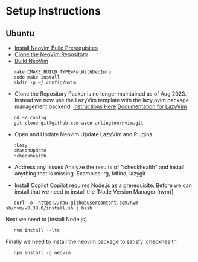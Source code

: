 # Setup Instructions

## Ubuntu
- [Install Neovim Build Prerequisites](https://github.com/neovim/neovim/wiki/Building-Neovim#build-prerequisites)
- [Clone the NeoVim Repository](https://github.com/neovim/neovim)
- [Build NeoVim](https://github.com/neovim/neovim/wiki/Building-Neovim)
```
   make CMAKE_BUILD_TYPE=RelWithDebInfo
   sudo make install
   mkdir -p ~/.config/nvim
```
- Clone the Repository
Packer is no longer maintained as of Aug 2023.
Instead we now use the LazyVim template with the lazy.nvim package management backend.
[Instructions Here](https://github.com/folke/lazy.nvim)
[Documentation for LazyVim](https://www.lazyvim.org/)
```
   cd ~/.config
   git clone git@github.com:aven-arlington/nvim.git 
```

- Open and Update Neovim
Update LazyVim and Plugins
```
   :Lazy
   :MasonUpdate
   :checkhealth
```
- Address any Issues
Analyze the results of ":checkhealth" and install anything that is missing.
Examples: rg, fdfind, lazygit

- Install Copilot
Copilot requires Node.js as a prerequisite. Before we can install that we need to install the [Node Version Manager (nvm)]. 

```
   curl -o- https://raw.githubusercontent.com/nvm-sh/nvm/v0.38.0/install.sh | bash
```

Next we need to [install Node.js]
```
   nvm install --lts
```

Finally we need to install the neovim package to satisfy :checkhealth
```
   npm install -g neovim
```

